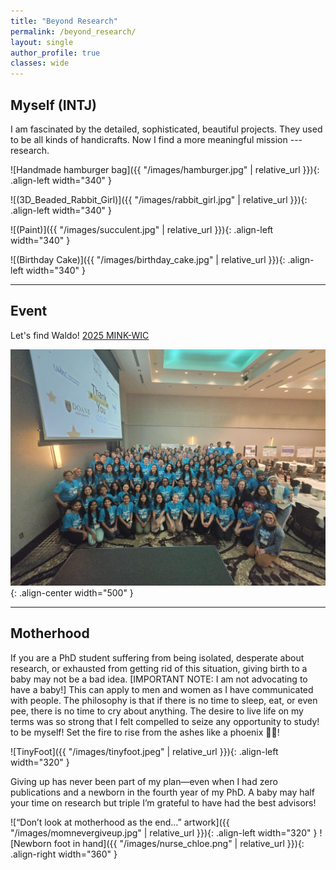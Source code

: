 ```yaml
---
title: "Beyond Research"
permalink: /beyond_research/
layout: single
author_profile: true
classes: wide
---
```


## Myself (INTJ)

I am fascinated by the detailed, sophisticated, beautiful projects. They used to be all kinds of handicrafts. Now I find a more meaningful mission --- research.

![Handmade hamburger bag]({{ "/images/hamburger.jpg" | relative_url }}){: .align-left width="340" }

![(3D_Beaded_Rabbit_Girl)]({{ "/images/rabbit_girl.jpg" | relative_url }}){: .align-left width="340" }

![(Paint)]({{ "/images/succulent.jpg" | relative_url }}){: .align-left width="340" }

![(Birthday Cake)]({{ "/images/birthday_cake.jpg" | relative_url }}){: .align-left width="340" }

<div style="clear: both;"></div>

---

## Event

Let's find Waldo! [2025 MINK-WIC](https://www.minkwic.org/)

![Let's find Waldo!]( /images/MINK_WIC.jpeg ){: .align-center width="500" }

<div style="clear: both;"></div>

---

## Motherhood
If you are a PhD student suffering from being isolated, desperate about research, or exhausted from getting rid of this situation, giving birth to a baby may not be a bad idea. [IMPORTANT NOTE: I am not advocating to have a baby!] This can apply to men and women as I have communicated with people. 
The philosophy is that if there is no time to sleep, eat, or even pee, there is no time to cry about anything. The desire to live life on my terms was so strong that I felt compelled to seize any opportunity to study! to be myself! 
Set the fire to rise from the ashes like a phoenix 🐦‍🔥!

![TinyFoot]({{ "/images/tinyfoot.jpeg" | relative_url }}){: .align-left width="320" }
<div style="clear: both;"></div>

Giving up has never been part of my plan—even when I had zero publications and a newborn in the fourth year of my PhD. A baby may half your time on research but triple I’m grateful to have had the best advisors!

![“Don’t look at motherhood as the end…” artwork]({{ "/images/momnevergiveup.jpg" | relative_url }}){: .align-left width="320" }
![Newborn foot in hand]({{ "/images/nurse_chloe.png" | relative_url }}){: .align-right width="360" }

